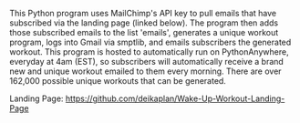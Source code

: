 This Python program uses MailChimp's API key to pull emails that have subscribed via the landing page (linked below).
The program then adds those subscribed emails to the list 'emails', generates a unique workout program, logs into Gmail via smptlib, and emails subscribers the generated workout.
This program is hosted to automatically run on PythonAnywhere, everyday at 4am (EST), so subscribers will automatically receive a brand new and unique workout emailed to them every morning.
There are over 162,000 possible unique workouts that can be generated.

Landing Page:
https://github.com/deikaplan/Wake-Up-Workout-Landing-Page
